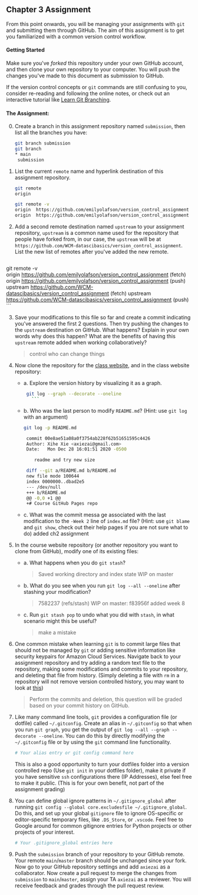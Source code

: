 ## Chapter 3 Assignment

From this point onwards, you will be managing your assignments with `git` and submitting them through GitHub. The aim of this assignment is to get you familiarized with a common version control workflow.

#### Getting Started
Make sure you've <em>forked</em> this repository under your own GitHub account, and then clone your own repository to your computer. You will push the changes you've made to this document as submission to GitHub.

If the version control concepts or `git` commands are still confusing to you, consider re-reading and following the online notes, or check out an interactive tutorial like [Learn Git Branching](https://learngitbranching.js.org/).

#### The Assignment:
 0. Create a branch in this assignment repository named `submission`, then list all the branches you have:

    ```bash
    git branch submission
    git branch 
    * main
     submission

 1. List the current `remote` name and hyperlink destination of this assignment repository. 


    ```bash
    git remote
    origin

    git remote -v
    origin	https://github.com/emilyolafson/version_control_assignment (fetch)
    origin	https://github.com/emilyolafson/version_control_assignment (push) 
    ```


 2. Add a second remote destination named `upstream` to your assignment repository, `upstream` is a common name used for the repository that people have forked from, in our case, the `upstream` will be at `https://github.com/WCM-datascibasics/version_control_assignment`. List the new list of remotes after you've added the new remote. 
 
    ```bash
   git remote -v                                                      
   origin	https://github.com/emilyolafson/version_control_assignment (fetch)
   origin	https://github.com/emilyolafson/version_control_assignment (push)
   upstream	https://github.com/WCM-datascibasics/version_control_assignment (fetch)
   upstream	https://github.com/WCM-datascibasics/version_control_assignment (push)  
    ```

 3. Save your modifications to this file so far and create a commit indicating you've answered the first 2 questions. Then try pushing the changes to the `upstream` destination on GitHub. What happens? Explain in your own words why does this happen? What are the benefits of having this `upstream` remote added when working collaboratively?

    > control who can change things


 4. Now clone the repository for the [class website](https://github.com/WCM-datascibasics/wcm-datascibasics.github.io), and in the class website repository:
    - a. Explore the version history by visualizing it as a graph.
        ```bash
         git log --graph --decorate --oneline      
           ```

    - b. Who was the last person to modify `README.md`? (Hint: use `git log` with an argument)
        ```bash
        git log -p README.md

         commit 00e8ae51a08a0f3754ab228f62b51651595c4426
         Author: Xihe Xie <axiezai@gmail.com>
         Date:   Mon Dec 28 16:01:51 2020 -0500

            readme and try new size

         diff --git a/README.md b/README.md
         new file mode 100644
         index 0000000..dbad2e5
         --- /dev/null
         +++ b/README.md
         @@ -0,0 +1 @@
         +# Course GitHub Pages repo

        ```
    
    - c. What was the commit messa ge associated with the last modification to the `-Week 2` line of `index.md` file? (Hint: use `git blame` and `git show`, check out their help pages if you are not sure what to do)
        added ch2 assignment

 5. In the course website repository (or another repository you want to clone from GitHub), modify one of its existing files:
     - a. What happens when you do `git stash`?
       > Saved working directory and index state WIP on master
     - b. What do you see when you run `git log --all --oneline` after stashing your modification?
       > 7582237 (refs/stash) WIP on master: f83956f added week 8
     - c. Run `git stash pop` to undo what you did with `stash`, in what scenario might this be useful?
       > make a mistake

 6. One common mistake when learning `git` is to commit large files that should not be managed by `git` or adding sensitive information like security keypairs for Amazon Cloud Services. Navigate back to your assignment repository and try adding a random text file to the repository, making some modifications and commits to your repository, and deleting that file from history. (Simply deleting a file with `rm` in a repository will not remove version controlled history, you may want to look at [this](https://help.github.com/articles/removing-sensitive-data-from-a-repository/))

    > Perform the commits and deletion, this question will be graded based on your commit history on GitHub.


 7. Like many command line tools, `git` provides a configuration file (or dotfile) called `~/.gitconfig`. Create an alias in `~/.gitconfig` so that when you run `git graph`, you get the output of `git log --all --graph --decorate --oneline`. You can do this by directly modifying the `~/.gitconfig` file or by using the `git` command line functionality.
    ```bash
    # Your alias entry or git config command here
    ```
    This is also a good opportunity to turn your dotfiles folder into a version controlled repo (Use `git init` in your dotfiles folder), make it private if you have sensitive `ssh` configurations there (IP Addresses), else feel free to make it public. (This is for your own benefit, not part of the assignment grading)

 8. You can define global ignore patterns in `~/.gitignore_global` after running `git config --global core.excludesfile ~/.gitignore_global`. Do this, and set up your global `gitignore` file to ignore OS-specific or editor-specific temporary files, like `.DS_Store`, or `.vscode`. Feel free to Google around for common gitignore entries for Python projects or other projects of your interest.

    ```bash
    # Your .gitignore_global entries here
    ```

 9. Push the `submission` branch of your repository to your GitHub remote. Your remote `main`/`master` branch should be unchanged since your fork. Now go to your GitHub repository settings and add `axiezai` as a collaborator. Now create a pull request to merge the changes from `submission` to `main`/`master`, assign your TA `axiezai` as a reviewer. You will receive feedback and grades through the pull request review.
